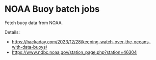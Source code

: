 # NOAA Buoy batch jobs

Fetch buoy data from NOAA.

Details:

- https://hackaday.com/2023/12/28/keeping-watch-over-the-oceans-with-data-buoys/
- https://www.ndbc.noaa.gov/station_page.php?station=46304
